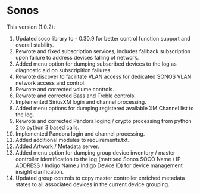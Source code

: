 # Sonos
This version (1.0.2):
1. Updated soco library to - 0.30.9 for better control function support and overall stability.
2. Rewrote and fixed subscription services, includes fallback subscription upon failure to address devices falling of network.
3. Added menu option for dumping subscribed devices to the log as diagnostic aid on subscripition failures.
4. Rewrote discover to facilitate VLAN access for dedicated SONOS VLAN network access and control.
5. Rewrote and corrected volume controls.
6. Rewrote and corrected Bass and Treble controls.
7. Implemented SiriusXM login and channel processing.
8. Added menu options for dumping registered available XM Channel list to the log.
9. Rewrote and corrected Pandora loging / crypto processing from python 2 to python 3 based calls.
10. Implemented Pandora login and channel processing.
11. Added additional modules to requirements.txt.
12. Added Artwork / Metadata server.
13. Added menu option for dumping group device inventory / master controller identification to the log (matrixed Sonos SOCO Name / IP ADDRESS / Indigo Name / Indigo Device ID) for device management insight clarification.
14. Updated group controls to copy master controller enriched metadata states to all associated devices in the current device grouping.
